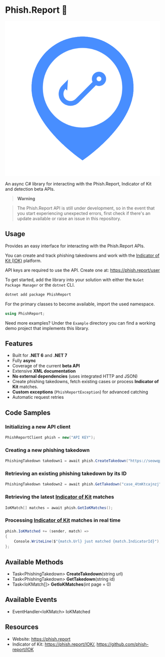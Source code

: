 ﻿# Phish.Report 🎣

![](https://raw.githubusercontent.com/actually-akac/PhishReport/master/PhishReport/icon.png)

An async C# library for interacting with the Phish.Report, Indicator of Kit and detection beta APIs.

> **Warning**

> The Phish.Report API is still under development, so in the event that you start experiencing unexpected errors, first check if there's an update available or raise an issue in this repository.

## Usage
Provides an easy interface for interacting with the Phish.Report APIs.

You can create and track phishing takedowns and work with the [Indicator of Kit (IOK)](https://phish.report/IOK) platform.

API keys are required to use the API. Create one at: https://phish.report/user

To get started, add the library into your solution with either the `NuGet Package Manager` or the `dotnet` CLI.
```rust
dotnet add package PhishReport
```

For the primary classes to become available, import the used namespace.
```csharp
using PhishReport;
```

Need more examples? Under the `Example` directory you can find a working demo project that implements this library.

## Features
- Built for **.NET 6** and **.NET 7**
- Fully **async**
- Coverage of the current **beta API**
- Extensive **XML documentation**
- **No external dependencies** (uses integrated HTTP and JSON)
- Create phishing takedowns, fetch existing cases or process **Indicator of Kit** matches.
- **Custom exceptions** (`PhishReportException`) for advanced catching
- Automatic request retries

## Code Samples

### Initializing a new API client
```csharp
PhishReportClient phish = new("API KEY");
```

### Creating a new phishing takedown
```csharp
PhishingTakedown takedown1 = await phish.CreateTakedown("https://seowqpeoqwakfd425.ml/dssdfds-fsdfsdf0s-df0ds0f0dsdfsdd0f0s-df0dfgdd8658/");
```

### Retrieving an existing phishing takedown by its ID
```csharp
PhishingTakedown takedown2 = await phish.GetTakedown("case_4tmKtcajnzj");
```

### Retrieving the latest [Indicator of Kit](https://phish.report/IOK/) matches
```csharp
IoKMatch[] matches = await phish.GetIoKMatches();
```
### Processing [Indicator of Kit](https://phish.report/IOK/) matches in real time
```csharp
phish.IoKMatched += (sender, match) =>
{
    Console.WriteLine($"{match.Url} just matched {match.IndicatorId}");
};
```

## Available Methods
- Task\<PhishingTakedown> **CreateTakedown**(string url)
- Task\<PhishingTakedown> **GetTakedown**(string id)
- Task\<IoKMatch[]> **GetIoKMatches**(int page = 0)

## Available Events
- EventHandler\<IoKMatch> IoKMatched

## Resources
- Website: https://phish.report
- Indicator of Kit: https://phish.report/IOK/, https://github.com/phish-report/IOK